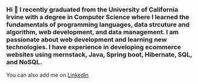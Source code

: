 ### Hi 👋 I recently graduated from the University of California Irvine with a degree in Computer Science where I learned the fundamentals of programming languages, data strcuture and algorithm, web development, and data management. I am passionate about web development and learning new technologies. I have experience in developing ecommerce websites using mernstack, Java, Spring boot, Hibernate, SQL, and NoSQL.

You can also add me on [LinkedIn](https://www.linkedin.com/in/dean-yim-18853516a)


<!--  
**deanyim0226/deanyim0226** is a ✨ _special_ ✨ repository because its `README.md` (this file) appears on your GitHub profile.

Here are some ideas to get you started:

- 🔭 I’m currently working on ...
- 🌱 I’m currently learning ...
- 👯 I’m looking to collaborate on ...
- 🤔 I’m looking for help with ...
- 💬 Ask me about ...
- 📫 How to reach me: ...
- 😄 Pronouns: ... 
- ⚡ Fun fact: ...
-->
